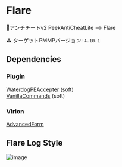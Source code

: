 # Flare

🔌アンチチートv2
PeekAntiCheatLite --> Flare

⚠ ターゲットPMMPバージョン: `4.10.1`

## Dependencies

### Plugin

[WaterdogPEAccepter](https://github.com/NeiroNetwork/WaterdogPEAccepter) (soft)  
[VanillaCommands](https://github.com/NeiroNetwork/VanillaCommands) (soft)

### Virion

[AdvancedForm](https://github.com/PJZ9n/AdvancedForm)

## Flare Log Style

![image](https://user-images.githubusercontent.com/70795425/195880474-e2edc780-0882-4f95-a2c3-2f684f8a732e.png)
